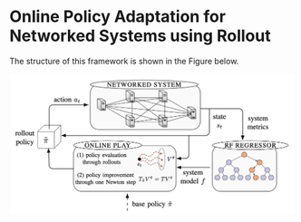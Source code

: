 # Online Policy Adaptation for Networked Systems using Rollout

The structure of this framework is shown in the Figure below.

<p align="center">
<img src="https://github.com/foroughsh/OnlinePolicyAdaptationUsingRollout/blob/main/online_policy_adaptation.png" width="500"/>
</p>
